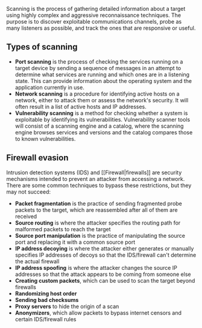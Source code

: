 Scanning is the process of gathering detailed information about a target using highly complex and aggressive reconnaissance techniques. The purpose is to discover exploitable communications channels, probe as many listeners as possible, and track the ones that are responsive or useful.

## Types of scanning
- **Port scanning** is the process of checking the services running on a target device by sending a sequence of messages in an attempt to determine what services are running and which ones are in a listening state. This can provide information about the operating system and the application currently in use.
- **Network scanning** is a procedure for identifying active hosts on a network, either to attack them or assess the network's security. It will often result in a list of active hosts and IP addresses.
- **Vulnerability scanning** is a method for checking whether a system is exploitable by identifying its vulnerabilities. Vulnerability scanner tools will consist of a scanning engine and a catalog, where the scanning engine browses services and versions and the catalog compares those to known vulnerabilities.

## Firewall evasion
Intrusion detection systems (IDS) and [[Firewall|firewalls]] are security mechanisms intended to prevent an attacker from accessing a network. There are some common techniques to bypass these restrictions, but they may not succeed:
- **Packet fragmentation** is the practice of sending fragmented probe packets to the target, which are reassembled after all of them are received
- **Source routing** is where the attacker specifies the routing path for malformed packets to reach the target
- **Source port manipulation** is the practice of manipulating the source port and replacing it with a common source port
- **IP address decoying** is where the attacker either generates or manually specifies IP addresses of decoys so that the IDS/firewall can't determine the actual firewall
- **IP address spoofing** is where the attacker changes the source IP addresses so that the attack appears to be coming from someone else
- **Creating custom packets**, which can be used to scan the target beyond firewalls
- **Randomizing host order**
- **Sending bad checksums**
- **Proxy servers** to hide the origin of a scan
- **Anonymizers**, which allow packets to bypass internet censors and certain IDS/firewall rules

